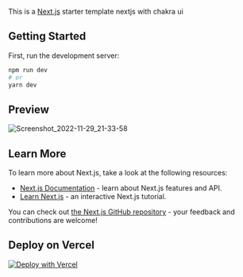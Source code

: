 This is a [Next.js](https://nextjs.org/) starter template nextjs with chakra ui

## Getting Started

First, run the development server:

```bash
npm run dev
# or
yarn dev
```

## Preview

![Screenshot_2022-11-29_21-33-58](https://user-images.githubusercontent.com/83684256/204557300-b434405d-9afb-43e5-b76b-ac23a8bdc3fb.png)

## Learn More

To learn more about Next.js, take a look at the following resources:

- [Next.js Documentation](https://nextjs.org/docs) - learn about Next.js features and API.
- [Learn Next.js](https://nextjs.org/learn) - an interactive Next.js tutorial.

You can check out [the Next.js GitHub repository](https://github.com/vercel/next.js/) - your feedback and contributions are welcome!

## Deploy on Vercel

[![Deploy with Vercel](https://vercel.com/button)](https://vercel.com/new/git/external?repository-url=https%3A%2F%2Fgithub.com%2Fimadatyatalah%2Fnextjs-chakra-ui-portfolio-template&project-name=nextjs-chakra-ui-portfolio-template&repo-name=nextjs-chakra-ui-portfolio-template&demo-description=A+Next.js+template+for+building+your+portfolio+as+quick+as+possible+with+a+nice+design.&demo-url=https%3A%2F%2Fportfolio-boilerplate-nextjs.vercel.app%2F)
